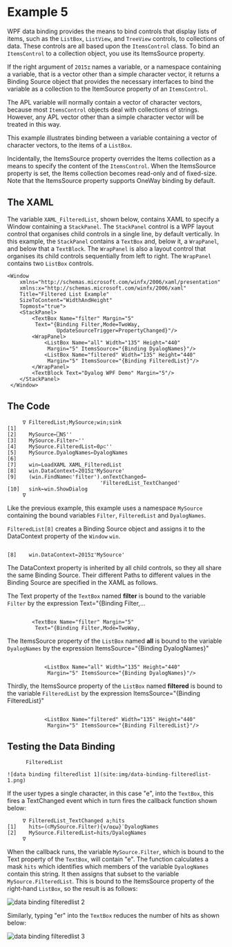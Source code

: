 # Example 5

WPF data binding provides the means to bind controls that display lists of items, such as the `ListBox`, `ListView`, and `TreeView` controls, to collections of data. These controls are all based upon the `ItemsControl` class. To bind an `ItemsControl` to a collection object, you use its ItemsSource property.

If the right argument of `2015⌶` names a variable, or a namespace containing a variable, that is a vector other than a simple character vector, it returns a Binding Source object that provides the necessary interfaces to bind the variable as a collection to the ItemSource property of an `ItemsControl`.

The APL variable will normally contain a vector of character vectors, because most `ItemsControl` objects deal with collections of strings. However, any APL vector other than a simple character vector will be treated in this way.

This example illustrates binding between a variable containing a vector of character vectors, to the items of a `ListBox`.

Incidentally, the ItemsSource property overrides the Items collection as a means to specify the content of the `ItemsControl`. When the ItemsSource property is set, the Items collection becomes read-only and of fixed-size. Note that the ItemsSource property supports OneWay binding by default.

## The XAML

The variable `XAML_FilteredList`, shown below, contains XAML to specify a Window containing a `StackPanel`. The `StackPanel` control is a WPF layout control that organises child controls in a single line, by default vertically. In this example, the `StackPanel` contains a `TextBox` and, below it, a `WrapPanel`, and below that a `TextBlock`. The `WrapPanel` is also a layout control that organises its child controls sequentially from left to right. The `WrapPanel` contains two `ListBox` controls.
```apl
<Window 
    xmlns="http://schemas.microsoft.com/winfx/2006/xaml/presentation"
    xmlns:x="http://schemas.microsoft.com/winfx/2006/xaml"
    Title="Filtered List Example"
    SizeToContent="WidthAndHeight"
    Topmost="true">
    <StackPanel>
        <TextBox Name="filter" Margin="5"
         Text="{Binding Filter,Mode=TwoWay,
                UpdateSourceTrigger=PropertyChanged}"/>
        <WrapPanel>
            <ListBox Name="all" Width="135" Height="440"
             Margin="5" ItemsSource="{Binding DyalogNames}"/>
            <ListBox Name="filtered" Width="135" Height="440"
             Margin="5" ItemsSource="{Binding FilteredList}"/>
        </WrapPanel>   
        <TextBlock Text="Dyalog WPF Demo" Margin="5"/>
    </StackPanel>
 </Window>

```

## The Code
```apl
     ∇ FilteredList;MySource;win;sink
[1]
[2]    MySource←⎕NS''
[3]    MySource.Filter←''
[4]    MySource.FilteredList←0⍴⊂''
[5]    MySource.DyalogNames←DyalogNames
[6]
[7]    win←LoadXAML XAML_FilteredList
[8]    win.DataContext←2015⌶'MySource'
[9]    (win.FindName⊂'filter').onTextChanged←
                              'FilteredList_TextChanged'
[10]   sink←win.ShowDialog
     ∇

```

Like the previous example, this example uses a namespace `MySource` containing the bound variables `Filter`, `FilteredList` and `DyalogNames`.

`FilteredList[8]` creates a Binding Source object and assigns it to the DataContext property of the `Window` `win`.
```apl

[8]    win.DataContext←2015⌶'MySource'
```

The DataContext property is inherited by all child controls, so they all share the same Binding Source. Their different Paths to different values in the Binding Source are specified in the XAML as follows.

The Text property of the `TextBox` named **filter** is bound to the variable `Filter` by the expression Text="{Binding Filter,...
```apl

        <TextBox Name="filter" Margin="5"
         Text="{Binding Filter,Mode=TwoWay,
```

The ItemsSource property of the `ListBox` named **all** is bound to the variable `DyalogNames` by the expression ItemsSource="{Binding DyalogNames}"
```apl

            <ListBox Name="all" Width="135" Height="440"
             Margin="5" ItemsSource="{Binding DyalogNames}"/>
```

Thirdly, the ItemsSource property of the `ListBox` named **filtered** is bound to the variable `FilteredList` by the expression ItemsSource="{Binding FilteredList}"
```apl

            <ListBox Name="filtered" Width="135" Height="440"
             Margin="5" ItemsSource="{Binding FilteredList}"/>
```

## Testing the Data Binding
```apl
      FilteredList
```
```apl
![data binding filteredlist 1](site:img/data-binding-filteredlist-1.png)
```

If the user types a single character, in this case "e", into the `TextBox`, this fires a TextChanged event which in turn fires the callback function shown below:
```apl
     ∇ FilteredList_TextChanged a;hits
[1]    hits←(⊂MySource.Filter){∨/⍺⍷⍵}¨DyalogNames
[2]    MySource.FilteredList←hits/DyalogNames
     ∇

```

When the callback runs, the variable `MySource.Filter`, which is bound to the Text property of the `TextBox`, will contain "e". The function calculates a mask `hits` which identifies which members of the variable `DyalogNames`  contain this string. It then assigns that subset to the variable `MySource.FilteredList`. This is bound to the ItemsSource property of the right-hand `ListBox`, so the result is as follows:

![data binding filteredlist 2](site:img/data-binding-filteredlist-2.png)

Similarly, typing "er" into the `TextBox` reduces the number of hits as shown below:

![data binding filteredlist 3](site:img/data-binding-filteredlist-3.png)
